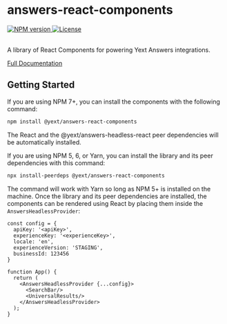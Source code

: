 # answers-react-components

<div>
  <a href="https://npmjs.org/package/@yext/answers-react-components">
    <img src="https://img.shields.io/npm/v/@yext/answers-react-components" alt="NPM version"/>
  </a>
  <a href="./LICENSE">
    <img src="https://img.shields.io/badge/License-BSD%203--Clause-blue.svg" alt="License"/>
  </a>
</div>
<br>

A library of React Components for powering Yext Answers integrations.

[Full Documentation](./docs/answers-react-components.md)

## Getting Started

If you are using NPM 7+, you can install the components with the following command:

```bash
npm install @yext/answers-react-components
```
The React and the @yext/answers-headless-react peer dependencies will be automatically installed.

If you are using NPM 5, 6, or Yarn, you can install the library and its peer dependencies with this command:
```bash
npx install-peerdeps @yext/answers-react-components
```
The command will work with Yarn so long as NPM 5+ is installed on the machine.
Once the library and its peer dependencies are installed, the components can be rendered using React by placing them inside the `AnswersHeadlessProvider`:

```tsx
const config = {
  apiKey: '<apiKey>',
  experienceKey: '<experienceKey>',
  locale: 'en',
  experienceVersion: 'STAGING',
  businessId: 123456
}

function App() {
  return (
    <AnswersHeadlessProvider {...config}>
      <SearchBar/>
      <UniversalResults/>
    </AnswersHeadlessProvider>
  );
}
```